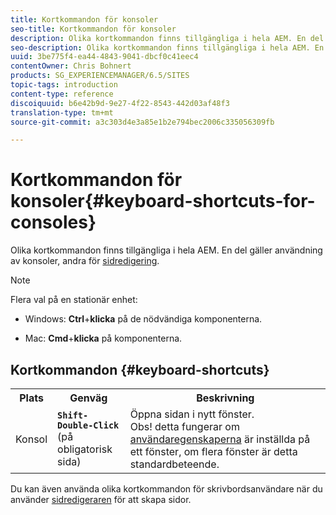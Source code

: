 ```yaml
---
title: Kortkommandon för konsoler
seo-title: Kortkommandon för konsoler
description: Olika kortkommandon finns tillgängliga i hela AEM. En del gäller för användning av konsoler, andra för sidredigering.
seo-description: Olika kortkommandon finns tillgängliga i hela AEM. En del gäller för användning av konsoler, andra för sidredigering.
uuid: 3be775f4-ea44-4843-9041-dbcf0c41eec4
contentOwner: Chris Bohnert
products: SG_EXPERIENCEMANAGER/6.5/SITES
topic-tags: introduction
content-type: reference
discoiquuid: b6e42b9d-9e27-4f22-8543-442d03af48f3
translation-type: tm+mt
source-git-commit: a3c303d4e3a85e1b2e794bec2006c335056309fb

---
```



# Kortkommandon för konsoler{#keyboard-shortcuts-for-consoles}

Olika kortkommandon finns tillgängliga i hela AEM. En del gäller användning av konsoler, andra för [sidredigering](/help/sites-classic-ui-authoring/classic-page-author-keyboard-shortcuts.md).

>[!NOTE]
>
>Flera val på en stationär enhet:
>
>* Windows: **Ctrl**+**klicka** på de nödvändiga komponenterna.
   >
   >
* Mac: **Cmd**+**klicka** på komponenterna.
>



## Kortkommandon {#keyboard-shortcuts}

<table>
 <tbody>
  <tr>
   <th>Plats</th>
   <th>Genväg</th>
   <th>Beskrivning</th>
  </tr>
  <tr>
   <td>Konsol</td>
   <td><strong><code>Shift-Double-Click</code></strong><br /> (på obligatorisk sida)</td>
   <td>Öppna sidan i nytt fönster.<br /><strong> </strong>Obs! detta fungerar om <a href="/help/sites-classic-ui-authoring/author-env-user-props.md">användaregenskaperna</a> är inställda på ett fönster, om flera fönster är detta standardbeteende.</td>
  </tr>
 </tbody>
</table>

Du kan även använda olika kortkommandon för skrivbordsanvändare när du använder [sidredigeraren](/help/sites-classic-ui-authoring/classic-page-author-keyboard-shortcuts.md) för att skapa sidor.
